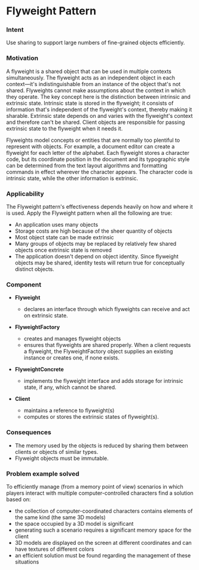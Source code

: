 # Flyweight Pattern

### Intent

Use sharing to support large numbers of fine-grained objects efficiently.

### Motivation

A flyweight is a shared object that can be used in multiple contexts simultaneously.
The flyweight acts as an independent object in each context—it's indistinguishable
from an instance of the object that's not shared. Flyweights cannot make
assumptions about the context in which they operate. The key concept here is the
distinction between intrinsic and extrinsic state. Intrinsic state is stored in
the flyweight; it consists of information that's independent of the flyweight's
context, thereby making it sharable. Extrinsic state depends on and varies with
the flyweight's context and therefore can't be shared. Client objects are
responsible for passing extrinsic state to the flyweight when it needs it.

Flyweights model concepts or entities that are normally too plentiful to represent
with objects. For example, a document editor can create a flyweight for each letter
of the alphabet. Each flyweight stores a character code, but its coordinate
position in the document and its typographic style can be determined from the
text layout algorithms and formatting commands in effect wherever the character
appears. The character code is intrinsic state, while the other information is
extrinsic. 

### Applicability

The Flyweight pattern's effectiveness depends heavily on how and where it is used.
Apply the Flyweight pattern when all the following are true:

- An application uses many objects
- Storage costs are high because of the sheer quantity of objects
- Most object state can be made extrinsic
- Many groups of objects may be replaced by relatively few shared objects once extrinsic state is removed
- The application doesn't depend on object identity. Since flyweight objects may be shared,
identity tests will return true for conceptually distinct objects.

### Component

- **Flyweight** 
    - declares an interface through which flyweights can receive and act
      on extrinsic state.
      
- **FlyweightFactory**
    - creates and manages flyweight objects
    - ensures that flyweights are shared properly. When a client requests
      a flyweight, the FlyweightFactory object supplies an existing
      instance or creates one, if none exists.     

- **FlyweightConcrete**
    - implements the flyweight interface and adds storage for intrinsic state, if any, which 
    cannot be shared. 
    
- **Client**
    - maintains a reference to flyweight(s)
    - computes or stores the extrinsic states of flyweight(s).
    
### Consequences

- The memory used by the objects is reduced by sharing them between clients or objects of similar types.
- Flyweight objects must be immutable.

### Problem example solved

To efficiently manage (from a memory point of view) scenarios in which players interact with multiple
computer-controlled characters find a solution based on:
- the collection of computer-coordinated characters contains elements of the same kind (the same 3D models)
- the space occupied by a 3D model is significant
- generating such a scenario requires a significant memory space for the client
- 3D models are displayed on the screen at different coordinates and can have textures of different colors
- an efficient solution must be found regarding the management of these situations
